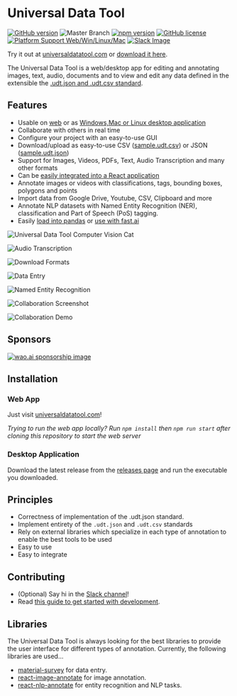 # Universal Data Tool

[![GitHub version](https://badge.fury.io/gh/UniversalDataTool%2Funiversal-data-tool.svg)](https://badge.fury.io/gh/UniversalDataTool%2Funiversal-data-tool)
![Master Branch](https://github.com/UniversalDataTool/universal-data-tool/workflows/Test/badge.svg)
[![npm version](https://badge.fury.io/js/universal-data-tool.svg)](https://badge.fury.io/js/universal-data-tool)
[![GitHub license](https://img.shields.io/github/license/UniversalDataTool/universal-data-tool)](https://github.com/UniversalDataTool/universal-data-tool/blob/master/LICENSE)
[![Platform Support Web/Win/Linux/Mac](https://img.shields.io/badge/platforms-Web%20Windows%20Linux%20Mac-blueviolet)](https://github.com/UniversalDataTool/universal-data-tool/releases)
[![Slack Image](https://img.shields.io/badge/slack-Universal%20Data%20Tool-blue.svg?logo=slack)](https://join.slack.com/t/universaldatatool/shared_invite/zt-d8teykwi-iOSOUfxugKR~M4AJN6VL3g)

Try it out at [universaldatatool.com](https://universaldatatool.com) or [download it here](https://github.com/UniversalDataTool/universal-data-tool/releases).

The Universal Data Tool is a web/desktop app for editing and annotating images, text, audio, documents and to view and edit any data defined in the extensible the [.udt.json and .udt.csv standard](https://github.com/UniversalDataTool/udt-format).

## Features

- Usable on [web](https://universaldatatool.com) or as [Windows,Mac or Linux desktop application](https://github.com/UniversalDataTool/universal-data-tool/wiki/Installation)
- Collaborate with others in real time
- Configure your project with an easy-to-use GUI
- Download/upload as easy-to-use CSV ([sample.udt.csv](https://github.com/UniversalDataTool/udt-format/blob/master/SAMPLE.udt.csv)) or JSON ([sample.udt.json](https://github.com/UniversalDataTool/udt-format/blob/master/SAMPLE.udt.json))
- Support for Images, Videos, PDFs, Text, Audio Transcription and many other formats
- Can be [easily integrated into a React application](https://github.com/UniversalDataTool/universal-data-tool/wiki/Usage-with-React)
- Annotate images or videos with classifications, tags, bounding boxes, polygons and points
- Import data from Google Drive, Youtube, CSV, Clipboard and more
- Annotate NLP datasets with Named Entity Recognition (NER), classification and Part of Speech (PoS) tagging.
- Easily [load into pandas](https://github.com/UniversalDataTool/universal-data-tool/wiki/Usage-with-Pandas) or [use with fast.ai](https://github.com/UniversalDataTool/universal-data-tool/wiki/Usage-with-Fast.ai)

![Universal Data Tool Computer Vision Cat](https://user-images.githubusercontent.com/1910070/75850482-6a2cb500-5db5-11ea-852c-7256463cece8.png)

![Audio Transcription](https://user-images.githubusercontent.com/1910070/76154268-80818c00-60a7-11ea-97de-529fd06d3901.png)

![Download Formats](https://user-images.githubusercontent.com/1910070/76154066-06033d00-60a4-11ea-9bbd-69a62780769f.png)

![Data Entry](https://user-images.githubusercontent.com/1910070/76157343-9a39c800-60d5-11ea-8dd6-a67c516fcf63.png)

![Named Entity Recognition](https://user-images.githubusercontent.com/1910070/76154279-a73fc280-60a7-11ea-8965-5de23ad733d6.png)

![Collaboration Screenshot](https://user-images.githubusercontent.com/1910070/76154071-10bdd200-60a4-11ea-8afd-a12f6d77a140.png)

![Collaboration Demo](https://user-images.githubusercontent.com/1910070/76154158-b02f9480-60a5-11ea-9fb5-ec62c9385a51.gif)

## Sponsors

[![wao.ai sponsorship image](https://s3.amazonaws.com/asset.workaround.online/sponsorship-banner-1.png)](https://wao.ai)

## Installation

### Web App

Just visit [universaldatatool.com](https://universaldatatool.com)!

_Trying to run the web app locally? Run `npm install` then `npm run start` after cloning this repository to start the web server_

### Desktop Application

Download the latest release from the [releases page](https://github.com/UniversalDataTool/universal-data-tool/releases) and run the executable you downloaded.

## Principles

- Correctness of implementation of the .udt.json standard.
- Implement entirety of the `.udt.json` and `.udt.csv` standards
- Rely on external libraries which specialize in each type of annotation to enable the best tools to be used
- Easy to use
- Easy to integrate

## Contributing

- (Optional) Say hi in the [Slack channel](https://join.slack.com/t/universaldatatool/shared_invite/zt-d8teykwi-iOSOUfxugKR~M4AJN6VL3g)!
- Read [this guide to get started with development](https://github.com/UniversalDataTool/universal-data-tool/wiki/Setup-for-Development).

## Libraries

The Universal Data Tool is always looking for the best libraries to provide the
user interface for different types of annotation. Currently, the following
libraries are used...

- [material-survey](https://github.com/collegeai/material-survey) for data entry.
- [react-image-annotate](https://github.com/workaroundonline/react-image-annotate) for image annotation.
- [react-nlp-annotate](https://github.com/workaroundonline/react-nlp-annotate) for entity recognition and NLP tasks.
